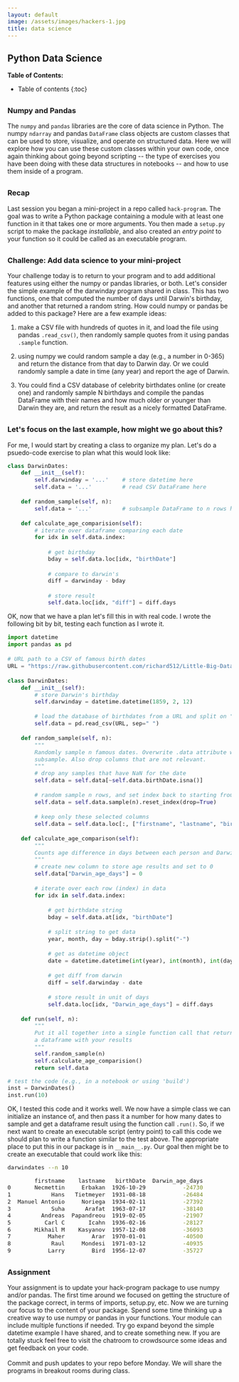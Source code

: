 ```yaml
---
layout: default
image: /assets/images/hackers-1.jpg
title: data science
---
```



<style>
h2 {
    margin-top: 30px;
}
h3 {
    margin-top: 30px;
}
pre {
    line-height: 1.25em;
}
pre code {
    font-size: 0.9em;
}
</style>


## Python Data Science

**Table of Contents:**
* Table of contents
{:toc}


### Numpy and Pandas
The `numpy` and `pandas` libraries are the core of data science in Python.
The numpy `ndarray` and pandas `DataFrame` class objects are custom classes
that can be used to store, visualize, and operate on structured data. 
Here we will explore how you can use these custom classes within your own
code, once again thinking about going beyond scripting -- the type of 
exercises you have been doing with these data structures in notebooks -- 
and how to use them inside of a program.


### Recap
Last session you began a mini-project in a repo called `hack-program`. The
goal was to write a Python package containing a module with at least
one function in it that takes one or more arguments. You then made a 
`setup.py` script to make the package <i>installable</i>, and also created
an <i>entry point</i> to your function so it could be called as an 
executable program. 


### Challenge: Add data science to your mini-project
Your challenge today is to return to your program and to add additional 
features using either the numpy or pandas libraries, or both. Let's consider
the simple example of the darwinday program shared in class. This has two 
functions, one that computed the number of days until Darwin's birthday, and
another that returned a random string. How could numpy or pandas be added
to this package? Here are a few example ideas:

1. make a CSV file with hundreds of quotes in it, and load the file 
using pandas `.read_csv()`, then randomly sample quotes from it using 
pandas `.sample` function.

2. using numpy we could random sample a day (e.g., a number in 0-365) and
return the distance from that day to Darwin day. Or we could randomly sample
a date in time (any year) and report the age of Darwin.

3. You could find a CSV database of celebrity birthdates online 
(or create one) and randomly sample N birthdays and compile the pandas
DataFrame with their names and how much older or younger than Darwin they 
are, and return the result as a nicely formatted DataFrame.


### Let's focus on the last example, how might we go about this?
For me, I would start by creating a class to organize my plan. Let's do a 
psuedo-code exercise to plan what this would look like:


```python
class DarwinDates:
    def __init__(self):
        self.darwinday = '...'    # store datetime here
        self.data = '...'         # read CSV DataFrame here

    def random_sample(self, n):
        self.data = '...'         # subsample DataFrame to n rows here

    def calculate_age_comparision(self):
        # iterate over dataframe comparing each date
        for idx in self.data.index:

            # get birthday
            bday = self.data.loc[idx, "birthDate"]

            # compare to darwin's 
            diff = darwinday - bday

            # store result
            self.data.loc[idx, "diff"] = diff.days
```

OK, now that we have a plan let's fill this in with real code. I wrote the 
following bit by bit, testing each function as I wrote it.

```python
import datetime
import pandas as pd

# URL path to a CSV of famous birth dates
URL = "https://raw.githubusercontent.com/richard512/Little-Big-Data/master/famous-birthdates.csv"

class DarwinDates:
    def __init__(self):
        # store Darwin's birthday 
        self.darwinday = datetime.datetime(1859, 2, 12)

        # load the database of birthdates from a URL and split on " "
        self.data = pd.read_csv(URL, sep=" ")

    def random_sample(self, n):
        """
        Randomly sample n famous dates. Overwrite .data attribute w/ new 
        subsample. Also drop columns that are not relevant.
        """
        # drop any samples that have NaN for the date
        self.data = self.data[~self.data.birthDate.isna()]

        # random sample n rows, and set index back to starting from zero
        self.data = self.data.sample(n).reset_index(drop=True)

        # keep only these selected columns
        self.data = self.data.loc[:, ["firstname", "lastname", "birthDate"]]

    def calculate_age_comparison(self):
        """
        Counts age difference in days between each person and Darwin
        """
        # create new column to store age results and set to 0
        self.data["Darwin_age_days"] = 0

        # iterate over each row (index) in data
        for idx in self.data.index:

            # get birthdate string
            bday = self.data.at[idx, "birthDate"]

            # split string to get data
            year, month, day = bday.strip().split("-")

            # get as datetime object
            date = datetime.datetime(int(year), int(month), int(day))

            # get diff from darwin
            diff = self.darwinday - date

            # store result in unit of days
            self.data.loc[idx, "Darwin_age_days"] = diff.days

    def run(self, n):
        """
        Put it all together into a single function call that returns 
        a dataframe with your results
        """
        self.random_sample(n)
        self.calculate_age_comparision()
        return self.data
```
```python
# test the code (e.g., in a notebook or using 'build')
inst = DarwinDates()
inst.run(10)
```

OK, I tested this code and it works well. We now have a simple class we
can initialize an instance of, and then pass it a number for how many dates
to sample and get a dataframe result using the function call `.run()`. 
So, if we next want to create an executable script (entry point) to call 
this code we should plan to write a function similar to the test above.
The appropriate place to put this in our package is in `__main__.py`. Our
goal then might be to create an executable that could work like this:

```bash
darwindates --n 10
```
```bash
        firstname    lastname   birthDate  Darwin_age_days
0       Necmettin     Erbakan  1926-10-29           -24730
1            Hans   Tietmeyer  1931-08-18           -26484
2  Manuel Antonio     Noriega  1934-02-11           -27392
3            Suha      Arafat  1963-07-17           -38140
4         Andreas  Papandreou  1919-02-05           -21907
5          Carl C       Icahn  1936-02-16           -28127
6       Mikhail M    Kasyanov  1957-12-08           -36093
7           Maher        Arar  1970-01-01           -40500
8            Raul     Mondesi  1971-03-12           -40935
9           Larry        Bird  1956-12-07           -35727
```


### Assignment
<div class="alert alert-success">
    Your assignment is to update your hack-program package to use numpy and/or
    pandas. The first time around we focused on getting the structure of the 
    package correct, in terms of imports, setup.py, etc. Now we are turning 
    our focus to the content of your package. Spend some time thinking up a
    creative way to use numpy or pandas in your functions. Your module can
    include multiple functions if needed. Try go expand beyond the simple
    datetime example I have shared, and to create something new. If you are 
    totally stuck feel free to visit the chatroom to crowdsource some ideas
    and get feedback on your code.
    <br><br>
    Commit and push updates to your repo before Monday. We will share the 
    programs in breakout rooms during class.
</div>